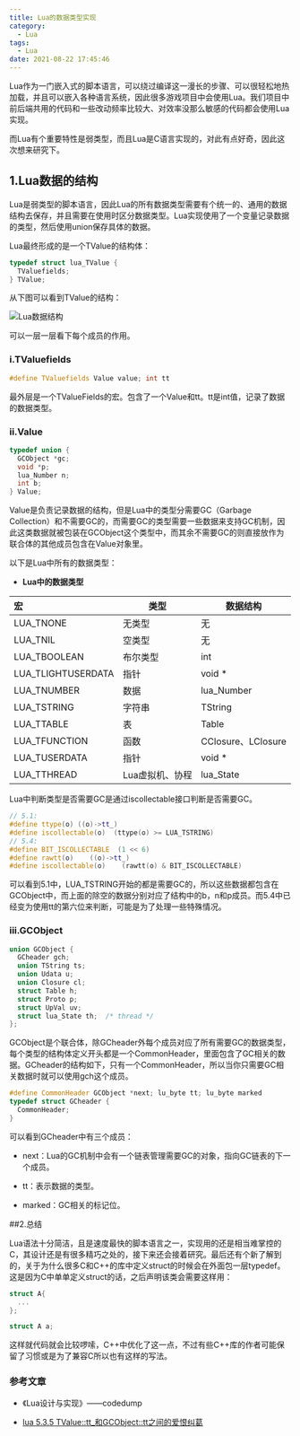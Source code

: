 ```yaml
---
title: Lua的数据类型实现
category:
  - Lua
tags:
  - Lua
date: 2021-08-22 17:45:46
---
```


Lua作为一门嵌入式的脚本语言，可以绕过编译这一漫长的步骤、可以很轻松地热加载，并且可以嵌入各种语言系统，因此很多游戏项目中会使用Lua。我们项目中前后端共用的代码和一些改动频率比较大、对效率没那么敏感的代码都会使用Lua实现。

而Lua有个重要特性是弱类型，而且Lua是C语言实现的，对此有点好奇，因此这次想来研究下。

<!-- more -->

## 1.Lua数据的结构

Lua是弱类型的脚本语言，因此Lua的所有数据类型需要有个统一的、通用的数据结构去保存，并且需要在使用时区分数据类型。Lua实现使用了一个变量记录数据的类型，然后使用union保存具体的数据。

Lua最终形成的是一个TValue的结构体：

```cpp
typedef struct lua_TValue {
  TValuefields;
} TValue;
```

从下图可以看到TValue的结构：

![Lua数据结构](Lua数据结构.png)

可以一层一层看下每个成员的作用。

### i.TValuefields

```cpp
#define TValuefields Value value; int tt
```

最外层是一个TValueFields的宏。包含了一个Value和tt。tt是int值，记录了数据的数据类型。

### ii.Value

```cpp
typedef union {
  GCObject *gc;
  void *p;
  lua_Number n;
  int b;
} Value;
```

Value是负责记录数据的结构，但是Lua中的类型分需要GC（Garbage Collection）和不需要GC的，而需要GC的类型需要一些数据来支持GC机制，因此这类数据就被包装在GCObject这个类型中，而其余不需要GC的则直接放作为联合体的其他成员包含在Value对象里。

以下是Lua中所有的数据类型：

* **Lua中的数据类型**

| 宏                 | 类型            | 数据结构           |
| :----------------- | --------------- | ------------------ |
| LUA_TNONE          | 无类型          | 无                 |
| LUA_TNIL           | 空类型          | 无                 |
| LUA_TBOOLEAN       | 布尔类型        | int                 |
| LUA_TLIGHTUSERDATA | 指针            | void *             |
| LUA_TNUMBER | 数据            | lua_Number             |
| LUA_TSTRING        | 字符串          | TString            |
| LUA_TTABLE         | 表              | Table              |
| LUA_TFUNCTION      | 函数            | CClosure、LClosure |
| LUA_TUSERDATA      | 指针            | void *             |
| LUA_TTHREAD        | Lua虚拟机、协程 | lua_State          |

Lua中判断类型是否需要GC是通过iscollectable接口判断是否需要GC。

``` cpp
// 5.1: 
#define ttype(o) ((o)->tt_)
#define iscollectable(o)  (ttype(o) >= LUA_TSTRING)
// 5.4:
#define BIT_ISCOLLECTABLE  (1 << 6)
#define rawtt(o)	((o)->tt_)
#define iscollectable(o)	(rawtt(o) & BIT_ISCOLLECTABLE)
```

可以看到5.1中，LUA_TSTRING开始的都是需要GC的，所以这些数据都包含在GCObject中，而上面的除空的数据分别对应了结构中的b，n和p成员。而5.4中已经变为使用tt的第六位来判断，可能是为了处理一些特殊情况。

### iii.GCObject

```cpp
union GCObject {
  GCheader gch;
  union TString ts;
  union Udata u;
  union Closure cl;
  struct Table h;
  struct Proto p;
  struct UpVal uv;        
  struct lua_State th;  /* thread */
};
```

GCObject是个联合体，除GCheader外每个成员对应了所有需要GC的数据类型，每个类型的结构体定义开头都是一个CommonHeader，里面包含了GC相关的数据。GCheader的结构如下，只有一个CommonHeader，所以当你只需要GC相关数据时就可以使用gch这个成员。

```cpp
#define CommonHeader GCObject *next; lu_byte tt; lu_byte marked
typedef struct GCheader {
  CommonHeader;
}
```

可以看到GCheader中有三个成员：

* next：Lua的GC机制中会有一个链表管理需要GC的对象，指向GC链表的下一个成员。

* tt：表示数据的类型。

* marked：GC相关的标记位。

##2.总结

Lua语法十分简洁，且是速度最快的脚本语言之一，实现用的还是相当难掌控的C，其设计还是有很多精巧之处的，接下来还会接着研究。最后还有个新了解到的，关于为什么很多C和C++的库中定义struct的时候会在外面包一层typedef。这是因为C中单单定义struct的话，之后声明该类会需要这样用：

```cpp
struct A{
  ...
};

struct A a;
```

这样就代码就会比较啰嗦，C++中优化了这一点，不过有些C++库的作者可能保留了习惯或是为了兼容C所以也有这样的写法。

### **参考文章**

* 《Lua设计与实现》——codedump

* [lua 5.3.5 TValue::tt_和GCObject::tt之间的爱恨纠葛](https://blog.csdn.net/weixin_42973416/article/details/103881589)
